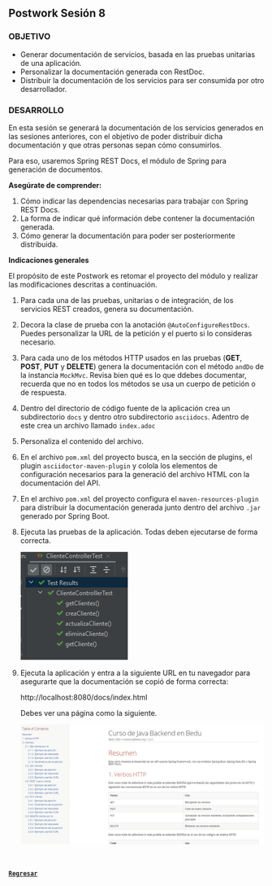 ## Postwork Sesión 8

### OBJETIVO
- Generar documentación de servicios, basada en las pruebas unitarias de una aplicación.
- Personalizar la documentación generada con RestDoc.
- Distribuir la documentación de los servicios para ser consumida por otro desarrollador.


### DESARROLLO
En esta sesión se generará la documentación de los servicios generados en las sesiones anteriores, con el objetivo de poder distribuir dicha documentación y que otras personas sepan cómo consumirlos.

Para eso, usaremos Spring REST Docs, el módulo de Spring para generación de documentos.


**Asegúrate de comprender:**

1. Cómo indicar las dependencias necesarias para trabajar con Spring REST Docs.
2. La forma de indicar qué información debe contener la documentación generada.
3. Cómo generar la documentación para poder ser posteriormente distribuida.


**Indicaciones generales**

El propósito de este Postwork es retomar el proyecto del módulo y realizar las modificaciones descritas a continuación. 


1. Para cada una de las pruebas, unitarias o de integración, de los servicios REST creados, genera su documentación.

2. Decora la clase de prueba con la anotación `@AutoConfigureRestDocs`. Puedes personalizar la URL de la petición y el puerto si lo consideras necesario.

3. Para cada uno de los métodos HTTP usados en las pruebas (**GET**, **POST**, **PUT** y **DELETE**) genera la documentación con el método `andDo` de la instancia `MockMvc`. Revisa bien qué es lo que ddebes documentar, recuerda que no en todos los métodos se usa un cuerpo de petición o de respuesta. 

4. Dentro del directorio de código fuente de la aplicación crea un subdirectorio `docs` y dentro otro subdirectorio `asciidocs`. Adentro de este crea un archivo llamado `index.adoc`

5. Personaliza el contenido del archivo.

6. En el archivo `pom.xml` del proyecto busca, en la sección de plugins, el plugin `asciidoctor-maven-plugin` y colola los elementos de configuración necesarios para la generació del archivo HTML con la documentación del API.

7. En el archivo `pom.xml` del proyecto configura el `maven-resources-plugin` para distribuir la documentación generada junto dentro del archivo `.jar` generado por Spring Boot.

8. Ejecuta las pruebas de la aplicación. Todas deben ejecutarse de forma correcta.

    ![imagen](img/img_01.png)

9. Ejecuta la aplicación y entra a la siguiente URL en tu navegador para asegurarte que la documentación se copió de forma correcta:

    http://localhost:8080/docs/index.html

    Debes ver una página como la siguiente.

    ![imagen](img/img_02.png)


<br>

[**`Regresar`**](../)
